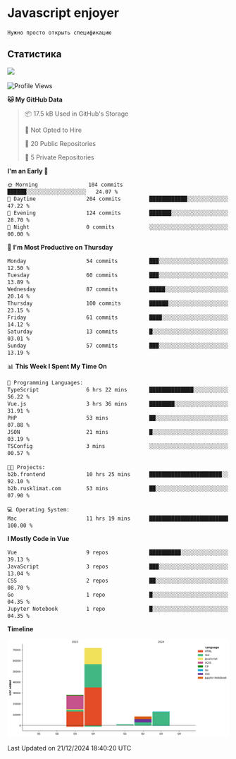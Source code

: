# Javascript enjoyer

```
Нужно просто открыть спецификацию
```

## Статистика

<img height="202px" src="https://github-readme-stats.vercel.app/api/top-langs/?username=esavenko&hide=html&hide_title=true&hide_border=true&layout=compact&langs_count=8&exclude_repo=,Redventures-Movie-Quotes&theme=dark&text_color=010101&bg_color=fff9dd&show_icons=true"/>

<!--START_SECTION:waka-->
![Profile Views](http://img.shields.io/badge/Profile%20Views-57-blue)

**🐱 My GitHub Data** 

> 📦 17.5 kB Used in GitHub's Storage 
 > 
> 🚫 Not Opted to Hire
 > 
> 📜 20 Public Repositories 
 > 
> 🔑 5 Private Repositories 
 > 
**I'm an Early 🐤** 

```text
🌞 Morning                104 commits         ██████░░░░░░░░░░░░░░░░░░░   24.07 % 
🌆 Daytime                204 commits         ████████████░░░░░░░░░░░░░   47.22 % 
🌃 Evening                124 commits         ███████░░░░░░░░░░░░░░░░░░   28.70 % 
🌙 Night                  0 commits           ░░░░░░░░░░░░░░░░░░░░░░░░░   00.00 % 
```
📅 **I'm Most Productive on Thursday** 

```text
Monday                   54 commits          ███░░░░░░░░░░░░░░░░░░░░░░   12.50 % 
Tuesday                  60 commits          ███░░░░░░░░░░░░░░░░░░░░░░   13.89 % 
Wednesday                87 commits          █████░░░░░░░░░░░░░░░░░░░░   20.14 % 
Thursday                 100 commits         ██████░░░░░░░░░░░░░░░░░░░   23.15 % 
Friday                   61 commits          ████░░░░░░░░░░░░░░░░░░░░░   14.12 % 
Saturday                 13 commits          █░░░░░░░░░░░░░░░░░░░░░░░░   03.01 % 
Sunday                   57 commits          ███░░░░░░░░░░░░░░░░░░░░░░   13.19 % 
```


📊 **This Week I Spent My Time On** 

```text
💬 Programming Languages: 
TypeScript               6 hrs 22 mins       ██████████████░░░░░░░░░░░   56.22 % 
Vue.js                   3 hrs 36 mins       ████████░░░░░░░░░░░░░░░░░   31.91 % 
PHP                      53 mins             ██░░░░░░░░░░░░░░░░░░░░░░░   07.88 % 
JSON                     21 mins             █░░░░░░░░░░░░░░░░░░░░░░░░   03.19 % 
TSConfig                 3 mins              ░░░░░░░░░░░░░░░░░░░░░░░░░   00.57 % 

🐱‍💻 Projects: 
b2b.frontend             10 hrs 25 mins      ███████████████████████░░   92.10 % 
b2b.rusklimat.com        53 mins             ██░░░░░░░░░░░░░░░░░░░░░░░   07.90 % 

💻 Operating System: 
Mac                      11 hrs 19 mins      █████████████████████████   100.00 % 
```

**I Mostly Code in Vue** 

```text
Vue                      9 repos             ██████████░░░░░░░░░░░░░░░   39.13 % 
JavaScript               3 repos             ███░░░░░░░░░░░░░░░░░░░░░░   13.04 % 
CSS                      2 repos             ██░░░░░░░░░░░░░░░░░░░░░░░   08.70 % 
Go                       1 repo              █░░░░░░░░░░░░░░░░░░░░░░░░   04.35 % 
Jupyter Notebook         1 repo              █░░░░░░░░░░░░░░░░░░░░░░░░   04.35 % 
```



**Timeline**

![Lines of Code chart](https://raw.githubusercontent.com/esavenko/esavenko/master/assets/bar_graph.png)


 Last Updated on 21/12/2024 18:40:20 UTC
<!--END_SECTION:waka-->
